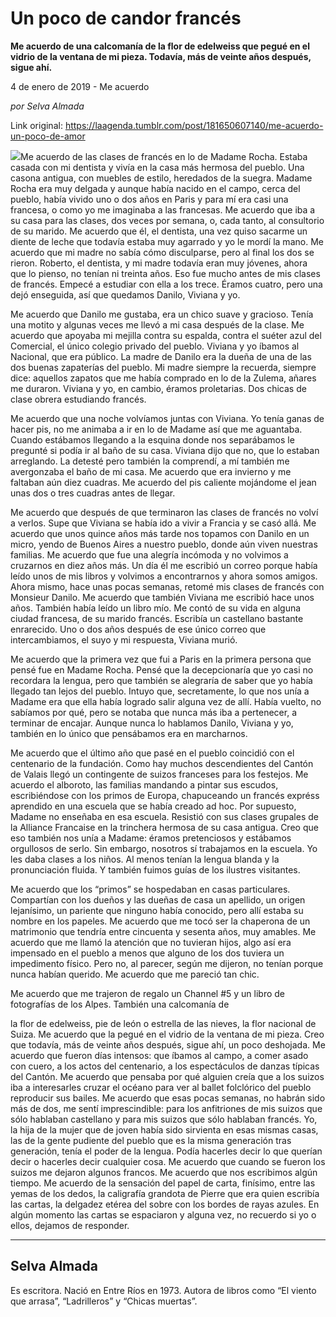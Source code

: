 # Un poco de candor francés

**Me acuerdo de una calcomanía de la flor de edelweiss que pegué en el vidrio de la ventana de mi pieza. Todavía, más de veinte años después, sigue ahí.**

4 de enero de 2019 - Me acuerdo

_por Selva Almada_

Link original: https://laagenda.tumblr.com/post/181650607140/me-acuerdo-un-poco-de-amor

![](https://64.media.tumblr.com/bfd930c08bf7a06de4fc42b137f327ec/tumblr_inline_pktat0C1UO1t6q87u_500.jpg)Me
acuerdo de las clases de francés
en lo de Madame Rocha. Estaba casada con mi dentista y vivía
en la casa más
hermosa del pueblo. Una casona antigua, con muebles de estilo,
heredados de la suegra. Madame Rocha era muy delgada y aunque había
nacido en el campo, cerca del pueblo, había
vivido uno o dos años
en Paris y para mí
era
casi una francesa, o como yo me imaginaba a las francesas. Me acuerdo
que iba a su casa para las clases, dos veces por semana, o, cada
tanto, al consultorio de su marido. Me acuerdo que él,
el dentista, una vez quiso sacarme un diente de leche que todavía
estaba muy agarrado y yo le mordí
la
mano. Me acuerdo que mi madre no sabía
cómo
disculparse, pero al final los dos se rieron. Roberto, el dentista, y
mi madre todavía
eran muy jóvenes,
ahora que lo pienso, no tenían
ni treinta años.
Eso fue mucho antes de mis clases de francés.
Empecé a
estudiar con ella a los trece. Éramos
cuatro, pero una dejó
enseguida,
así que
quedamos Danilo, Viviana y yo. 



Me
acuerdo que Danilo me gustaba, era un chico suave y gracioso. Tenía
una motito y algunas veces me llevó
a
mi casa después
de la clase. Me acuerdo que apoyaba mi mejilla contra su espalda,
contra el suéter
azul del Comercial, el único
colegio privado del pueblo. Viviana y yo íbamos
al Nacional, que era público.
La madre de Danilo era la dueña
de una de las dos buenas zapaterías
del pueblo. Mi madre siempre la recuerda, siempre dice: aquellos
zapatos que me había
comprado en lo de la Zulema, añares
me duraron. Viviana y yo, en cambio, éramos
proletarias. Dos chicas de clase obrera estudiando francés.


Me
acuerdo que una noche volvíamos
juntas con Viviana. Yo tenía
ganas de hacer pis, no me animaba a ir en lo de Madame así
que
me aguantaba. Cuando estábamos
llegando a la esquina donde nos separábamos
le pregunté si
podía
ir al baño
de su casa. Viviana dijo que no, que lo estaban arreglando. La
detesté pero
también
la comprendí,
a mí también
me avergonzaba el baño
de mi casa. Me acuerdo que era invierno y me faltaban aún
diez cuadras. Me acuerdo del pis caliente mojándome
el jean unas dos o tres cuadras antes de llegar. 



Me
acuerdo que después
de que terminaron las clases de francés
no volví a
verlos. Supe que Viviana se había
ido a vivir a Francia y se casó
allá.
Me acuerdo que unos quince años
más
tarde nos topamos con Danilo en un micro, yendo de Buenos Aires a
nuestro pueblo, donde aún
viven nuestras familias. Me acuerdo que fue una alegría
incómoda
y no volvimos a cruzarnos en diez años
más.
Un día
él
me escribió un
correo porque había
leído
unos de mis libros y volvimos a encontrarnos y ahora somos amigos.
Ahora mismo, hace unas pocas semanas, retomé
mis
clases de francés
con Monsieur Danilo. Me acuerdo que también
Viviana me escribió
hace
unos años.
También
había
leído
un libro mío.
Me contó de
su vida en alguna ciudad francesa, de su marido francés.
Escribía
un castellano bastante enrarecido. Uno o dos años
después
de ese único
correo que intercambiamos, el suyo y mi respuesta, Viviana murió.


Me
acuerdo que la primera vez que fui a Paris en la primera persona que
pensé fue
en Madame Rocha. Pensé
que
la decepcionaría
que yo casi no recordara la lengua, pero que también
se alegraría
de saber que yo había
llegado tan lejos del pueblo. Intuyo que, secretamente, lo que nos
unía
a Madame era que ella había
logrado salir alguna vez de allí.
Había
vuelto, no sabíamos
por qué,
pero se notaba que nunca más
iba a pertenecer, a terminar de encajar. Aunque nunca lo hablamos
Danilo, Viviana y yo, también
en lo único
que pensábamos
era en marcharnos.


Me
acuerdo que el último
año
que pasé en
el pueblo coincidió
con
el centenario de la fundación.
Como hay muchos descendientes del Cantón
de Valais llegó
un
contingente de suizos franceses para los festejos. Me acuerdo el
alboroto, las familias mandando a pintar sus escudos, escribiéndose
con los primos de Europa, chapuceando un francés
expréss
aprendido en una escuela que se había
creado ad hoc. Por supuesto, Madame no enseñaba
en esa escuela. Resistió
con
sus clases grupales de la Alliance Francaise en la trinchera hermosa
de su casa antigua. Creo que eso también
nos unía
a Madame: éramos
pretenciosos y estábamos
orgullosos de serlo. Sin embargo, nosotros sí
trabajamos
en la escuela. Yo les daba clases a los niños.
Al menos tenían
la lengua blanda y la pronunciación
fluida. Y también
fuimos guías
de los ilustres visitantes.


Me
acuerdo que los “primos”
se
hospedaban en casas particulares. Compartían
con los dueños
y las dueñas
de casa un apellido, un origen lejanísimo,
un pariente que ninguno había
conocido, pero allí
estaba
su nombre en los papeles. Me acuerdo que me tocó
ser
la chaperona de un matrimonio que tendría
entre cincuenta y sesenta años,
muy amables. Me acuerdo que me llamó
la
atención
que no tuvieran hijos, algo así
era
impensado en el pueblo a menos que alguno de los dos tuviera un
impedimento físico.
Pero no, al parecer, según
me dijeron, no tenían
porque nunca habían
querido. Me acuerdo que me pareció
tan
chic.


Me
acuerdo que me trajeron de regalo un Channel #5 y un libro de
fotografías
de los Alpes. También
una calcomanía
de 

la flor de edelweiss, pie de león
o estrella de las nieves, la flor nacional de Suiza. Me acuerdo que
la pegué en
el vidrio de la ventana de mi pieza. Creo que todavía,
más
de veinte años
después,
sigue ahí,
un poco deshojada. Me acuerdo que fueron días
intensos: que íbamos
al campo, a comer asado con cuero, a los actos del centenario, a los
espectáculos
de danzas típicas
del Cantón.
Me acuerdo que pensaba por qué
alguien
creía
que a los suizos iba a interesarles cruzar el océano
para ver al ballet folclórico
del pueblo reproducir sus bailes. Me acuerdo que esas pocas semanas,
no habrán
sido más
de dos, me sentí
imprescindible:
para los anfitriones de mis suizos que sólo
hablaban castellano y para mis suizos que sólo
hablaban francés.
Yo, la hija de la mujer que de joven había
sido sirvienta en esas mismas casas, las de la gente pudiente del
pueblo que es la misma generación
tras generación,
tenía
el poder de la lengua. Podía
hacerles decir lo que querían
decir o hacerles decir cualquier cosa. Me acuerdo que cuando se
fueron los suizos me dejaron algunos francos. Me acuerdo que nos
escribimos algún
tiempo. Me acuerdo de la sensación
del papel de carta, finísimo,
entre las yemas de los dedos, la caligrafía
grandota de Pierre que era quien escribía
las cartas, la delgadez etérea
del sobre con los bordes de rayas azules. En algún
momento las cartas se espaciaron y alguna vez, no recuerdo si yo o
ellos, dejamos de responder.



---

Selva Almada
------------

 Es escritora. Nació en Entre Ríos en 1973. Autora de libros como “El viento que arrasa”, “Ladrilleros” y “Chicas muertas”. 

